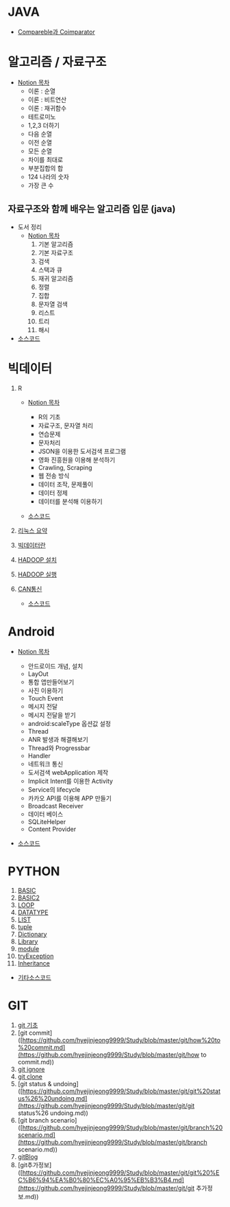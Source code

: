 # JAVA

* [Compareble과 Coimparator](https://www.notion.so/zzhyejin/Comparable-Comparator-e13ff17d4aa640e9b16ba42350179655)

  

# 알고리즘 / 자료구조

* [Notion 목차](https://www.notion.so/zzhyejin/5c39c2a992a041798d44f562cf7ff865)
  * 이론 : 순열
  * 이론 : 비트연산
  * 이론 :  재귀함수
  * 테트로미노
  * 1,2,3 더하기
  * 다음 순열
  * 이전 순열
  * 모든 순열
  * 차이를 최대로
  * 부분집합의 합
  * 124 나라의 숫자
  * 가장 큰 수

## 자료구조와 함께 배우는 알고리즘 입문 (java)

* 도서 정리
  * [Notion 목차](https://www.notion.so/zzhyejin/d4773de89fec4b2ab8cfc163c451e9c0)
    1. 기본 알고리즘
    2. 기본 자료구조
    3. 검색
    4. 스택과 큐
    5. 재귀 알고리즘
    6. 정렬
    7. 집합
    8. 문자열 검색
    9. 리스트
    10. 트리
    11. 해시
* [소스코드]([https://github.com/hyejinjeong9999/Study/tree/master/algorithm/%EC%9E%90%EB%A3%8C%EA%B5%AC%EC%A1%B0%EC%99%80%ED%95%A8%EA%BB%98%EB%B0%B0%EC%9A%B0%EB%8A%94%EC%95%8C%EA%B3%A0%EB%A6%AC%EC%A6%98%EC%9E%85%EB%AC%B8/bookStudy/src](https://github.com/hyejinjeong9999/Study/tree/master/algorithm/자료구조와함께배우는알고리즘입문/bookStudy/src))

# 빅데이터

1. R

   * [Notion 목차](https://www.notion.so/zzhyejin/R-50f01d2cec244248b74f76e0b870a694)
     * R의 기초
     * 자료구조, 문자열 처리
     * 연습문제
     * 문자처리
     * JSON을 이용한 도서검색 프로그램
     * 영화 진흥원을 이용해 분석하기
     * Crawling, Scraping
     * 웹 전송 방식
     * 데이터 조작, 문제풀이
     * 데이터 정제
     * 데이터를 분석해 이용하기

   * [소스코드](https://github.com/hyejinjeong9999/Study/tree/master/R)

2. [리눅스 요약](https://github.com/hyejinjeong9999/Study/tree/master/bigdata/linux)

3. [빅데이터란](https://www.notion.so/zzhyejin/8983c28ce97d423289e77fc1e483f5ce)

4. [HADOOP 설치](https://www.notion.so/zzhyejin/HADOOP-4769459bd1b54c298558d621acccee27)

5. [HADOOP 실행](https://www.notion.so/zzhyejin/HADOOP-221f4e8d749648e6a1f7ccb53de70269)

6. [CAN통신](https://www.notion.so/zzhyejin/CAN-ba5af1f541c6485d842791c33c47a0ef)

   * [소스코드](https://github.com/hyejinjeong9999/Study/tree/master/bigdata/can/src/can)



# Android

* [Notion 목차](https://www.notion.so/zzhyejin/419e8dfa3b354fc595149ef3f8c933f2)

  * 안드로이드 개념, 설치
  * LayOut
  * 통합 앱만들어보기
  * 사진 이용하기
  * Touch Event
  * 메시지 전달
  * 메시지 전달을 받기
  * android:scaleType 옵션값 설정
  * Thread
  * ANR 발생과 해결해보기
  * Thread와 Progressbar
  * Handler
  * 네트워크 통신
  * 도서검색 webApplication 제작
  * Implicit Intent를 이용한 Activity
  * Service의 lifecycle
  * 카카오 API를 이용해 APP 만들기
  * Broadcast Receiver
  * 데이터 베이스
  * SQLiteHelper
  * Content Provider

* [소스코드](https://github.com/hyejinjeong9999/Study/tree/master/android)

  

# PYTHON

1. [BASIC](https://github.com/hyejinjeong9999/Study/blob/master/python/basic_python.md)
2. [BASIC2](https://github.com/hyejinjeong9999/Study/blob/master/python/basic_python_2.md)
3. [LOOP](https://github.com/hyejinjeong9999/Study/blob/master/python/loop.md)
4. [DATATYPE](https://github.com/hyejinjeong9999/Study/blob/master/python/Datatype.md)
5. [LIST](https://github.com/hyejinjeong9999/Study/blob/master/python/LIST.md)
6. [tuple](https://github.com/hyejinjeong9999/Study/blob/master/python/tuple.md)
7. [Dictionary](https://github.com/hyejinjeong9999/Study/blob/master/python/dictionary.md)
8. [Library](https://github.com/hyejinjeong9999/Study/blob/master/python/library.md)
9. [module](https://github.com/hyejinjeong9999/Study/blob/master/python/module.md)
10. [tryException](https://github.com/hyejinjeong9999/Study/blob/master/python/tryException.md)
11. [Inheritance](https://github.com/hyejinjeong9999/Study/blob/master/python/Inheritance.md)

* [기타소스코드](https://github.com/hyejinjeong9999/Study/tree/master/python)



#  GIT

1. [git 기초](https://github.com/hyejinjeong9999/Study/blob/master/git/git.md)
2. [git commit]([https://github.com/hyejinjeong9999/Study/blob/master/git/how%20to%20commit.md](https://github.com/hyejinjeong9999/Study/blob/master/git/how to commit.md))
3. [git ignore](https://github.com/hyejinjeong9999/Study/blob/master/git/gitignore.md)
4. [git clone](https://github.com/hyejinjeong9999/Study/blob/master/git/clone.md)
5. [git status & undoing]([https://github.com/hyejinjeong9999/Study/blob/master/git/git%20status%26%20undoing.md](https://github.com/hyejinjeong9999/Study/blob/master/git/git status%26 undoing.md))
6. [git branch scenario]([https://github.com/hyejinjeong9999/Study/blob/master/git/branch%20scenario.md](https://github.com/hyejinjeong9999/Study/blob/master/git/branch scenario.md))
7. [gitBlog](https://github.com/hyejinjeong9999/Study/blob/master/git/blog.md)
8. [git추가정보]([https://github.com/hyejinjeong9999/Study/blob/master/git/git%20%EC%B6%94%EA%B0%80%EC%A0%95%EB%B3%B4.md](https://github.com/hyejinjeong9999/Study/blob/master/git/git 추가정보.md))

